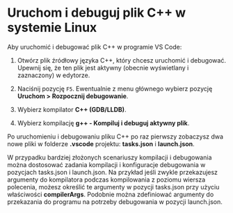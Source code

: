<h1 data-loc-id="walkthrough.linux.title.run.and.debug.your.file">Uruchom i debuguj plik C++ w systemie Linux</h1>
<p data-loc-id="walkthrough.linux.run.and.debug.your.file">Aby uruchomić i debugować plik C++ w programie VS Code:</p>
<ol>
<li><p data-loc-id="walkthrough.linux.instructions1">Otwórz plik źródłowy języka C++, który chcesz uruchomić i debugować. Upewnij się, że ten plik jest aktywny (obecnie wyświetlany i zaznaczony) w edytorze.</p>
</li>
<li><p data-loc-id="walkthrough.linux.press.f5">Naciśnij pozycję <code>F5</code>. Ewentualnie z menu głównego wybierz pozycję <strong><span data-loc-id="walkthrough.linux.run" data-loc-hint="Refers to Run command on main menu">Uruchom</span> &gt; <span data-loc-id="walkthrough.linux.start.debugging" data-loc-hint="Refers to Start Debugging command under Run menu on main menu">Rozpocznij debugowanie</span></strong>.</p>
</li>
<li><p data-loc-id="walkthrough.linux.select.compiler">Wybierz kompilator <strong>C++ (GDB/LLDB)</strong>.</p>
</li>
<li><p data-loc-id="walkthrough.linux.choose.build.active.file">Wybierz kompilację <strong>g++ - <span data-loc-id="walkthrough.linux.build.and.debug.active.file" data-loc-hint="Should be the same as translation for build.and.debug.active.file in extension.ts">Kompiluj i debuguj aktywny plik</span></strong>.</p>
</li>
</ol>
<p data-loc-id="walkthrough.linux.after.running">Po uruchomieniu i debugowaniu pliku C++ po raz pierwszy zobaczysz dwa nowe pliki w folderze <strong>.vscode</strong> projektu: <strong>tasks.json</strong> i <strong>launch.json</strong>.</p>

<p data-loc-id="walkthrough.linux.for.more.complex">W przypadku bardziej złożonych scenariuszy kompilacji i debugowania można dostosować zadania kompilacji i konfiguracje debugowania w pozycjach <span>tasks.json</span> i <span>launch.json</span>. Na przykład jeśli zwykle przekazujesz argumenty do kompilatora podczas kompilowania z poziomu wiersza polecenia, możesz określić te argumenty w pozycji <span>tasks.json</span> przy użyciu właściwości <strong>compilerArgs</strong>. Podobnie można zdefiniować argumenty do przekazania do programu na potrzeby debugowania w pozycji <span>launch.json</span>.</p>
